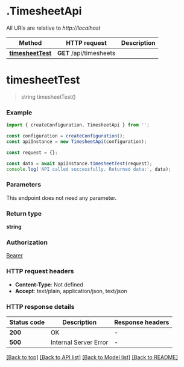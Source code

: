 # .TimesheetApi

All URIs are relative to *http://localhost*

Method | HTTP request | Description
------------- | ------------- | -------------
[**timesheetTest**](TimesheetApi.md#timesheetTest) | **GET** /api/timesheets | 


# **timesheetTest**
> string timesheetTest()


### Example


```typescript
import { createConfiguration, TimesheetApi } from '';

const configuration = createConfiguration();
const apiInstance = new TimesheetApi(configuration);

const request = {};

const data = await apiInstance.timesheetTest(request);
console.log('API called successfully. Returned data:', data);
```


### Parameters
This endpoint does not need any parameter.


### Return type

**string**

### Authorization

[Bearer](README.md#Bearer)

### HTTP request headers

 - **Content-Type**: Not defined
 - **Accept**: text/plain, application/json, text/json


### HTTP response details
| Status code | Description | Response headers |
|-------------|-------------|------------------|
**200** | OK |  -  |
**500** | Internal Server Error |  -  |

[[Back to top]](#) [[Back to API list]](README.md#documentation-for-api-endpoints) [[Back to Model list]](README.md#documentation-for-models) [[Back to README]](README.md)


